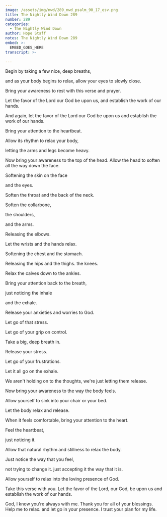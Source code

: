 ```yaml
---
image: /assets/img/nwd/289_nwd_psalm_90_17_esv.png
title: The Nightly Wind Down 289
number: 289
categories:
  - The Nightly Wind Down
author: Hope Staff
notes: The Nightly Wind Down 289
embed: >-
  EMBED_GOES_HERE
transcript: >-
  
---
```

Begin by taking a few nice, deep breaths,

and as your body begins to relax, allow your eyes to slowly close.

Bring your awareness to rest with this verse and prayer.

Let the favor of the Lord our God be upon us, and establish the work of our hands.

And again, let the favor of the Lord our God be upon us and establish the work of our hands.

Bring your attention to the heartbeat.

Allow its rhythm to relax your body,

letting the arms and legs become heavy.

Now bring your awareness to the top of the head. Allow the head to soften all the way down the face.

Softening the skin on the face

and the eyes.

Soften the throat and the back of the neck.

Soften the collarbone,

the shoulders,

and the arms.

Releasing the elbows.

Let the wrists and the hands relax.

Softening the chest and the stomach.

Releasing the hips and the thighs. the knees.

Relax the calves down to the ankles.

Bring your attention back to the breath,

just noticing the inhale

and the exhale.

Release your anxieties and worries to God.

Let go of that stress.

Let go of your grip on control.

Take a big, deep breath in.

Release your stress.

Let go of your frustrations.

Let it all go on the exhale.

We aren't holding on to the thoughts, we're just letting them release.

Now bring your awareness to the way the body feels.

Allow yourself to sink into your chair or your bed.

Let the body relax and release.

When it feels comfortable, bring your attention to the heart.

Feel the heartbeat,

just noticing it.

Allow that natural rhythm and stillness to relax the body.

Just notice the way that you feel,

not trying to change it. just accepting it the way that it is.

Allow yourself to relax into the loving presence of God.

Take this verse with you. Let the favor of the Lord, our God, be upon us and establish the work of our hands.

God, I know you're always with me. Thank you for all of your blessings. Help me to relax. and let go in your presence. I trust your plan for my life.

